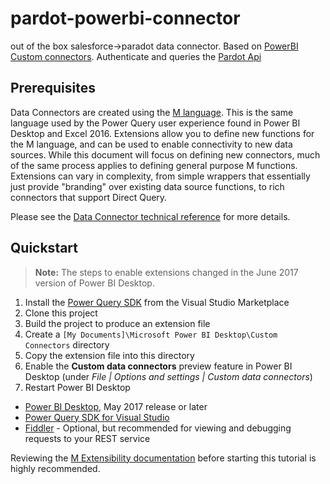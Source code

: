 # pardot-powerbi-connector
out of the box salesforce->paradot data connector.
Based on [PowerBI Custom connectors](https://github.com/Microsoft/DataConnectors).
Authenticate and queries the [Pardot Api](http://developer.pardot.com/#official-pardot-api-documentation) 

## Prerequisites
Data Connectors are created using the [M language](https://msdn.microsoft.com/library/mt211003.aspx). This is the same language used by the Power Query user experience found in Power BI Desktop and Excel 2016. Extensions allow you to define new functions for the M language, and can be used to enable connectivity to new data sources. While this document will focus on defining new connectors, much of the same process applies to defining general purpose M functions. Extensions can vary in complexity, from simple wrappers that essentially just provide "branding" over existing data source functions, to rich connectors that support Direct Query.

Please see the [Data Connector technical reference](docs/m-extensions.md) for more details.

## Quickstart

> **Note:** The steps to enable extensions changed in the June 2017 version of Power BI Desktop.

1. Install the [Power Query SDK](https://aka.ms/powerquerysdk) from the Visual Studio Marketplace
2. Clone this  project
3. Build the project to produce an extension file
4. Create a `[My Documents]\Microsoft Power BI Desktop\Custom Connectors` directory
5. Copy the extension file into this directory
6. Enable the **Custom data connectors** preview feature in Power BI Desktop (under *File | Options and settings | Custom data connectors*)
7. Restart Power BI Desktop


* [Power BI Desktop](https://www.microsoft.com/en-us/download/details.aspx?id=45331), May 2017 release or later
* [Power Query SDK for Visual Studio](https://aka.ms/powerquerysdk)
* [Fiddler](http://www.telerik.com/fiddler) - Optional, but recommended for viewing and debugging requests to your REST service

Reviewing the [M Extensibility documentation](../../docs/m-extensions.md) before starting this tutorial is highly recommended.

